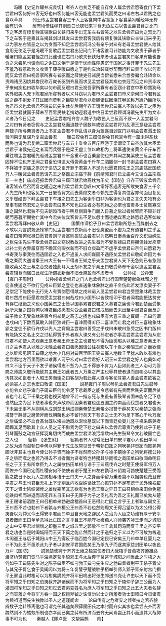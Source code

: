 <!-- { "loadSidebar": true } -->
　　冯暖【史记作驩并况袁切】者齐人也贫乏不能自存使人属孟尝君愿寄食门下孟尝君曰客何好曰客无好也曰客何能曰客无能也孟尝君笑而受之曰诺左右以君贱之也食以草具
　　列士传孟尝君食客三千人上客食肉中客食鱼下客食菜冯暖经年无袴面有饥色
　　居有顷倚柱弹其剑歌曰长铗归来乎食无鱼左右以告孟尝君食之比门下之客居有顷复弹其铗歌曰长铗归来乎出无车左右皆笑之以告孟尝君曰为之驾比门下之车客于是乘其车揭其剑过其友曰孟尝君客我后有顷复弹其铗歌曰长铗归来乎无以为家左右皆恶之以为贪而不知足孟尝君问冯公有亲乎对曰有老母孟尝君使人给其食用无使乏于是冯暖不复歌后孟尝君出记问门下诸客谁习计防能为文收责于薛者乎暖署曰能孟尝君怪之曰此谁也左右曰乃歌夫长铗归来者也孟尝君笑曰客果有能也吾负之未尝见也请而见之谢曰文倦于是愦于忧而性懧愚沉于国家之事开罪于先生先生不羞乃有意欲为文收责于薛乎暖曰愿之于是约车治装载劵契而行辞曰责毕收以何市而反孟尝君曰视吾家所寡有者驱而之薛使吏召诸民当偿者悉来合劵劵徧合赴矫命以责赐诸民因烧其劵民称万嵗长驱到齐晨而求见孟尝君怪其疾也衣冠而见之曰责毕收乎来何疾也曰收毕矣以何市而反暖曰君云视吾家所寡有者臣窃计君宫中积珍寳狗马实外廐美人充下陈君家所寡有者以义耳窃以为君市义孟尝君曰市义奈何曰今君有区区之薛不拊爱子其民因而贾利之臣窃矫君命以责赐诸民因烧其劵民称万嵗乃臣所以为君市义也孟尝君不説曰诺先生休矣后期年齐王谓孟尝君曰寡人不敢以先王之臣为臣孟尝君就国于薛未至百里民扶老携幼迎君道中终日孟尝君顾谓冯暖先生所为文市义者乃今日见之
　　史记孟尝君相齐舎人魏子为收邑入三反而不致一入孟尝君问之对曰有贤者窃假与之孟尝君怒而退魏子居数年或毁孟尝君将为乱湣王意疑孟尝君奔魏子所与粟贤者乃上书言孟尝君不作乱请以身为盟遂自刭宫门以明孟尝君湣王惊验问果无反谋乃复召孟尝君
　　暖曰狡兔有三窟仅得免其死耳今有一窟未得髙枕而卧也请为君复凿二窟孟尝君与车五十乗金五百斤西游于梁谓梁王曰齐放其大臣孟尝君于诸侯先迎之者富而兵强于是梁王虚上位以故相为上将军遣使者黄金千斤车百乗往聘孟尝君暖先驱诫孟尝君曰千金重币也百乗显使也齐其闻之矣梁使三反孟尝君固辞不往也齐王闻之君臣恐惧遣太傅赍黄金千斤车二驷服剑一封书谢孟尝君曰寡人不祥被于宗庙之祟沉于谄防之臣开罪于君寡人不足为也愿君顾先王之宗庙姑反国统万人乎暖诫孟尝君愿请先王之祭器立宗庙于薛【前靖郭君时已立庙今又请立盖宗庙非一主也】庙成还报孟尝君曰三窟已就君始髙枕为乐矣【国防】自齐王毁废孟尝君诸客皆去后召而复之暖迎之未到孟尝君太息叹曰文常好客遇客无所敢失食客三千余人先生所知也客见文一日废皆背文而去莫顾文者今赖先生得复其位客亦何面目复见文乎暖结辔下拜孟尝君下车接之曰先生为客谢乎曰非为客谢也为君之言失夫物有必至事有固然君知之乎孟尝君曰愚不知也曰生者必有死物之必至也富贵多士贫贱寡交事之固然也君独不见夫朝趋市者乎明旦侧肩争门而入日暮之后过者掉臂而不顾非好朝而恶暮所期物亡其中今君失位宾客皆去不足以怨士而徒絶宾客之路愿君遇客如故孟尝君再拜曰敬从命【史记】
　　国策作谭拾子且曰孟尝君取所怨五百牒削去之不敢以为言説苑张禄掌门见孟尝君曰衣新而不旧仓庾盈而不虚为之有道君知之乎孟尝君曰奈何张禄曰愿君贵则举贤富则振贫孟尝君以为然明日奉黄金百斤文织百纯进之张先生先生不受孟尝君曰文窃説教故进之先生曷为不受张禄曰君将掘偶钱发庾粟以补士则衣弊履穿而不瞻耳何暇衣新而不旧仓庾盈而不虚乎孟尝君曰奈何曰愿君为书寄我与秦我往而遇固君之入也不遇虽人求间谋固不遇臣矣孟尝君曰敬闻命因为书寄之秦而大遇谓秦王曰大王有一不得者王知之乎夫孟尝君贤人天下无急则已有急则能收英乂之士与之合交者独此耳大王胡不友之乎秦王曰敬受命奉千金以遗孟尝君孟尝君辍食而寤曰此张生所谓衣新而不旧仓庾盈而不虚者也
　　公孙戍　公孙宏　【雍门子周附】
　　公孙戍者孟尝君之门人也孟尝君出行国至楚楚献象牀郢之登徒直使送之不欲行见戍曰臣郢之登徒也直送象牀象牀之直千金伤此若发漂卖妻子不足偿足下能使仆无行先人有寳剑愿得献之戍曰诺入见孟尝君曰君岂受楚象牀哉孟尝君曰然戍曰臣愿君勿受孟尝君曰何哉戍曰小国所以皆致相印于君者闻君能振达贫穷有存亡继絶之义也小国英杰之士皆以国事累君説君之义慕君之廉也今君到楚而受象牀所未至之国将何以待君臣戍愿君勿受孟尝君曰诺戍趋而去未出至中闺君召而反之曰子教文无受象牀甚善今何举足之髙志之扬也戍曰臣有大喜三重之寳劒一君曰何谓也戍曰门下数百莫敢入諌臣独谏臣一喜谏而得听臣二喜谏而止君之过臣三喜输象牀郢之登徒不欲行许戍以先人之寳劒孟尝君曰善受之乎戍曰未敢曰急受之因书门版曰有能扬文之名止文之过私得寳于外者疾入谏又有公孙宏者亦事孟尝君孟尝君为从宏曰君不如使人先观秦王意者秦王帝王之主也君恐不得为臣奚暇从以难之意者秦王不肖之主也君从以难之未晚孟尝君曰善愿因请公往矣宏以车十乗之秦昭王闻之而欲愧之以辞宏见昭王曰薛之地大小几何对曰百里昭王笑曰寡人地数千里犹未敢以有难也孟尝君地方百里而欲以难寡人可乎宏对曰孟尝君好人昭王曰孟尝君之好人也奚如对曰义不臣乎天子不友乎诸侯得志不慙为人主不得志不肯为人臣如此者三人治可为管商之师説义聴行能致其主霸王如此者五人万乗之严主也辱其使者退而自刎必以其血汚其衣如臣者十人昭王笑而谢之曰客胡为若此寡人直与客论耳寡人善孟尝君欲客之必谕寡人之志也宏曰敬诺【国策】
　　説苑雍门子周以琴见孟尝君君曰先生鼓琴亦能令文悲乎雍门子周曰臣何能令足下悲哉臣之能令悲者有先贵而后贱先富而后贫者也今若足下千乗之君也视天地曽不若一指忘死与生虽有善鼔琴者固未能令足下悲也然臣之为足下悲者事也夫声敌帝而困秦者君也连五国之约南面而伐楚者又君也天下未尝无事不从则横从成则楚王横成则秦帝楚王秦帝必报讐于薛矣夫以秦楚之强而报讐于薛譬之磨萧斧而伐朝菌也必不留行矣天下有识之士无不为足下寒心千秋万嵗之后庙堂必不血食髙台既以壊曲池既以渐坟墓既以下而青廷矣婴儿竖子樵采薪荛者蹢躅其足而歌其上众人见之无不愀焉为足下悲之曰夫以孟尝君尊贵乃使若此乎于是引琴而鼓之动宫征挥羽角切终而成曲孟尝君涕浪污増欷曰先生鼓琴令文若破国亡邑之人也
　　貂勃　【张生附】
　　貂勃者齐人也常恶田单曰安平君小人也田单闻之故为酒而召勃曰单何以得罪于先生故常见誉于朝勃曰跖之狗吠尧非贵跖而贱尧狗固吠非其主也且今使公孙子贤而徐子不肖然而公孙子与徐子鬬徐子之狗犹将攫公孙子之腓而噬之也若乃得去不肖者而为贤者狗岂特攫其腓而噬之哉田单曰敬闻命明日任之于王王有所幸臣九人之属欲伤田单相与语于王曰燕伐齐之时楚王使将军将万人而佐齐今国已定而社稷安何不使使者谢于楚王曰左右孰可曰貂勃可勃使楚楚王受而觞之数日不反九人之属相与语于王曰夫一人之身而牵留万乗者岂不以据势也哉且安平君之与王也君臣无礼上下无别且内收百姓循抚其心振穷补不足布徳于民外懐戎翟天下之贤士隂结诸侯之雄俊豪英其志欲有为也愿王察之异日王曰召相单来田单免冠徒跣肉袒而进退而请死罪五日王曰子无罪子为子之臣礼吾为吾之王礼而已矣勃从楚来王赐诸前酒酣王曰召相单来勃避席稽首曰王恶得此亡国之言乎王上者孰与周文王王曰吾不若也勃曰下者孰与齐桓公王曰吾不若也然则周文王得吕望以为太公桓公得夷吾以为仲父今王得安平君而曰单且自天地之辟民人之治为人臣之功谁有厚于安平君者哉而王曰单单恶得此亡国之言乎且王不能守社稷燕人兴师袭齐墟王走而之城阳之山中安平君以惴惴之即墨三里之城五里之郭敝卒七千禽其司马而反千里之齐安平君之功也当是时阖城阳而王天下莫之能止然而计之于道归之于义以为不可故为栈道木阁迎王与后于城阳山中王乃得反子临百姓今国已定民已安矣王乃曰单单且婴儿之计不为此王不亟杀此九子者以谢安平君国危矣王乃杀九子而逐其家益封田单以夜邑万戸【国防】
　　説苑楚使聘于齐齐王飨之梧宫使者曰大哉梧乎昔燕攻齐遵雒路渡济桥焚雍门饮马乎淄渑定获乎琅邪王与太后奔于莒逃于城阳之间当此之时梧之大何如乎王曰陈先生对之陈子曰臣不如刁勃王曰刁先生应之勃曰昔者荆平王杀子胥父与其兄子胥乞食于吴阖闾以为将三年复讐乎楚战胜乎栢举引师入郢子胥亲射宫门掘平王冢当此时梧可以为柎矣説苑齐将军田瞆出将张生郊送曰尧让许由以天下而不受将军知之乎曰知之伯夷叔齐辞诸侯而不为将军知之乎曰知之于陵仲子辞三公而为人灌园将军知之乎曰知之知过去君弟变姓名为庶人将军知之乎曰知之此五大夫者名辞之而实羞之今将军方吞一国之权擅斧钺之诛慎勿以士之所羞者骄士田瞆曰今日诸君为瞆祖道而先生独教以圣人之道谨闻命
　　论曰传有之危者安之倾者扶之若齐貌辨数子之转移离逖也可谓克任其道矣顾薛固田氏之本封而齐实其水也孟尝去齐而客魏然则不为蝼蚁所制也亦幸而已矣之薛有所济而去齐无闻焉岂正其小而遗其大哉抑事不可为也
　　秦越人【即卢医　文挚扁鹊　　附】
